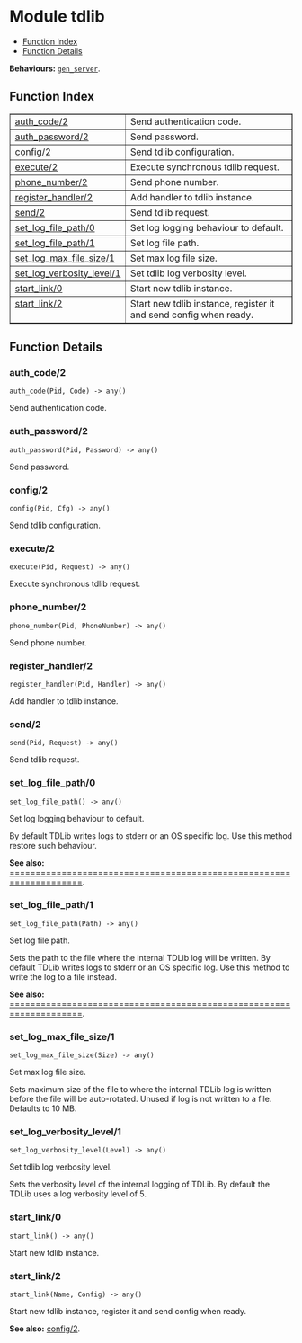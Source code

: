 

# Module tdlib #
* [Function Index](#index)
* [Function Details](#functions)

__Behaviours:__ [`gen_server`](gen_server.md).

<a name="index"></a>

## Function Index ##


<table width="100%" border="1" cellspacing="0" cellpadding="2" summary="function index"><tr><td valign="top"><a href="#auth_code-2">auth_code/2</a></td><td>Send authentication code.</td></tr><tr><td valign="top"><a href="#auth_password-2">auth_password/2</a></td><td>Send password.</td></tr><tr><td valign="top"><a href="#config-2">config/2</a></td><td>Send tdlib configuration.</td></tr><tr><td valign="top"><a href="#execute-2">execute/2</a></td><td>Execute synchronous tdlib request.</td></tr><tr><td valign="top"><a href="#phone_number-2">phone_number/2</a></td><td>Send phone number.</td></tr><tr><td valign="top"><a href="#register_handler-2">register_handler/2</a></td><td>Add handler to tdlib instance.</td></tr><tr><td valign="top"><a href="#send-2">send/2</a></td><td>Send tdlib request.</td></tr><tr><td valign="top"><a href="#set_log_file_path-0">set_log_file_path/0</a></td><td>Set log logging behaviour to default.</td></tr><tr><td valign="top"><a href="#set_log_file_path-1">set_log_file_path/1</a></td><td>Set log file path.</td></tr><tr><td valign="top"><a href="#set_log_max_file_size-1">set_log_max_file_size/1</a></td><td>Set max log file size.</td></tr><tr><td valign="top"><a href="#set_log_verbosity_level-1">set_log_verbosity_level/1</a></td><td>Set tdlib log verbosity level.</td></tr><tr><td valign="top"><a href="#start_link-0">start_link/0</a></td><td>Start new tdlib instance.</td></tr><tr><td valign="top"><a href="#start_link-2">start_link/2</a></td><td>Start new tdlib instance, register it and send config when ready.</td></tr></table>


<a name="functions"></a>

## Function Details ##

<a name="auth_code-2"></a>

### auth_code/2 ###

`auth_code(Pid, Code) -> any()`

Send authentication code.

<a name="auth_password-2"></a>

### auth_password/2 ###

`auth_password(Pid, Password) -> any()`

Send password.

<a name="config-2"></a>

### config/2 ###

`config(Pid, Cfg) -> any()`

Send tdlib configuration.

<a name="execute-2"></a>

### execute/2 ###

`execute(Pid, Request) -> any()`

Execute synchronous tdlib request.

<a name="phone_number-2"></a>

### phone_number/2 ###

`phone_number(Pid, PhoneNumber) -> any()`

Send phone number.

<a name="register_handler-2"></a>

### register_handler/2 ###

`register_handler(Pid, Handler) -> any()`

Add handler to tdlib instance.

<a name="send-2"></a>

### send/2 ###

`send(Pid, Request) -> any()`

Send tdlib request.

<a name="set_log_file_path-0"></a>

### set_log_file_path/0 ###

`set_log_file_path() -> any()`

Set log logging behaviour to default.

By default TDLib writes logs to stderr or an OS specific log. Use this
method restore such behaviour.

__See also:__ [====================================================================](tdlib.md#set_log_file_path-1).

<a name="set_log_file_path-1"></a>

### set_log_file_path/1 ###

`set_log_file_path(Path) -> any()`

Set log file path.

Sets the path to the file where the internal TDLib log will be written.
By default TDLib writes logs to stderr or an OS specific log. Use this
method to write the log to a file instead.

__See also:__ [====================================================================](#set_log_file_path-0).

<a name="set_log_max_file_size-1"></a>

### set_log_max_file_size/1 ###

`set_log_max_file_size(Size) -> any()`

Set max log file size.

Sets maximum size of the file to where the internal TDLib log is
written before the file will be auto-rotated. Unused if log is not
written to a file. Defaults to 10 MB.

<a name="set_log_verbosity_level-1"></a>

### set_log_verbosity_level/1 ###

`set_log_verbosity_level(Level) -> any()`

Set tdlib log verbosity level.

Sets the verbosity level of the internal logging of TDLib. By default
the TDLib uses a log verbosity level of 5.

<a name="start_link-0"></a>

### start_link/0 ###

`start_link() -> any()`

Start new tdlib instance.

<a name="start_link-2"></a>

### start_link/2 ###

`start_link(Name, Config) -> any()`

Start new tdlib instance, register it and send config when ready.

__See also:__ [config/2](#config-2).


